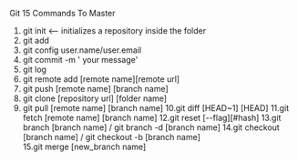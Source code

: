 Git 15 Commands To Master
1. git init <-- initializes a repository inside the folder
2. git add
3. git config user.name/user.email
4. git commit -m ' your message'
5. git log
6. git remote add [remote name][remote url]
7. git push [remote name] [branch name]
8. git clone [repository url] [folder name]
9. git pull [remote name] [branch name]
10.git diff [HEAD~1] [HEAD]
11.git fetch [remote name] [branch name]
12.git reset [--flag][#hash]
13.git branch [branch name] / git branch -d [branch name]
14.git checkout [branch name] / git checkout -b [branch name]  
15.git merge [new_branch name]
